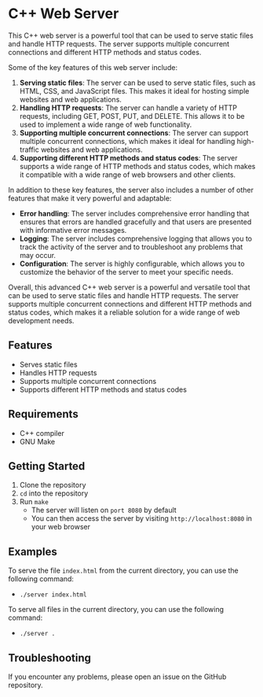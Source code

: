 # C++ Web Server
This C++ web server is a powerful tool that can be used to serve static files and handle HTTP requests. The server supports multiple concurrent connections and different HTTP methods and status codes.

Some of the key features of this web server include:

  1. **Serving static files**: The server can be used to serve static files, such as HTML, CSS, and JavaScript files. This makes it ideal for hosting simple websites and web applications.
  2. **Handling HTTP requests**: The server can handle a variety of HTTP requests, including GET, POST, PUT, and DELETE. This allows it to be used to implement a wide range of web functionality.
  3. **Supporting multiple concurrent connections**: The server can support multiple concurrent connections, which makes it ideal for handling high-traffic websites and web applications.
  4. **Supporting different HTTP methods and status codes**: The server supports a wide range of HTTP methods and status codes, which makes it compatible with a wide range of web browsers and other clients.

In addition to these key features, the server also includes a number of other features that make it very powerful and adaptable:

  * **Error handling**: The server includes comprehensive error handling that ensures that errors are handled gracefully and that users are presented with informative error messages.
  * **Logging**: The server includes comprehensive logging that allows you to track the activity of the server and to troubleshoot any problems that may occur.
  * **Configuration**: The server is highly configurable, which allows you to customize the behavior of the server to meet your specific needs.

Overall, this advanced C++ web server is a powerful and versatile tool that can be used to serve static files and handle HTTP requests. The server supports multiple concurrent connections and different HTTP methods and status codes, which makes it a reliable solution for a wide range of web development needs.

## Features
  - Serves static files
  - Handles HTTP requests
  - Supports multiple concurrent connections
  - Supports different HTTP methods and status codes
## Requirements
  - C++ compiler
  - GNU Make

## Getting Started
  1. Clone the repository
  2. ```cd``` into the repository
  3. Run ```make```
     * The server will listen on ```port 8080``` by default
      * You can then access the server by visiting ```http://localhost:8080``` in your web browser

## Examples
To serve the file ```index.html``` from the current directory, you can use the following command:

 - ```./server index.html```

To serve all files in the current directory, you can use the following command:

 - ```./server .```

## Troubleshooting
If you encounter any problems, please open an issue on the GitHub repository.
